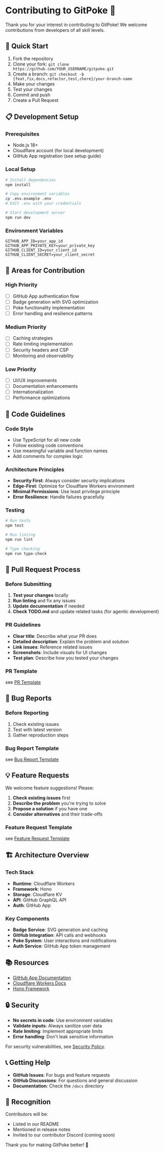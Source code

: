 # Contributing to GitPoke 🤝

Thank you for your interest in contributing to GitPoke! We welcome contributions from developers of all skill levels.

## 🚀 Quick Start

1. Fork the repository
2. Clone your fork: `git clone https://github.com/YOUR_USERNAME/gitpoke.git`
3. Create a branch: `git checkout -b {feat,fix,docs,refactor,test,chore}/your-branch-name`
4. Make your changes
5. Test your changes
6. Commit and push
7. Create a Pull Request

## 📋 Development Setup

### Prerequisites

- Node.js 18+ 
- Cloudflare account (for local development)
- GitHub App registration (see setup guide)

### Local Setup

```bash
# Install dependencies
npm install

# Copy environment variables
cp .env.example .env
# Edit .env with your credentials

# Start development server
npm run dev
```

### Environment Variables

```env
GITHUB_APP_ID=your_app_id
GITHUB_APP_PRIVATE_KEY=your_private_key
GITHUB_CLIENT_ID=your_client_id
GITHUB_CLIENT_SECRET=your_client_secret
```

## 🎯 Areas for Contribution

### High Priority
- [ ] GitHub App authentication flow
- [ ] Badge generation with SVG optimization
- [ ] Poke functionality implementation
- [ ] Error handling and resilience patterns

### Medium Priority
- [ ] Caching strategies
- [ ] Rate limiting implementation
- [ ] Security headers and CSP
- [ ] Monitoring and observability

### Low Priority
- [ ] UI/UX improvements
- [ ] Documentation enhancements
- [ ] Internationalization
- [ ] Performance optimizations

## 📝 Code Guidelines

### Code Style

- Use TypeScript for all new code
- Follow existing code conventions
- Use meaningful variable and function names
- Add comments for complex logic

### Architecture Principles

- **Security First**: Always consider security implications
- **Edge-First**: Optimize for Cloudflare Workers environment  
- **Minimal Permissions**: Use least privilege principle
- **Error Resilience**: Handle failures gracefully

### Testing

```bash
# Run tests
npm test

# Run linting
npm run lint

# Type checking
npm run type-check
```

## 🔄 Pull Request Process

### Before Submitting

1. **Test your changes** locally
2. **Run linting** and fix any issues
3. **Update documentation** if needed
4. **Check TODO.md** and update related tasks (for agentic development)

### PR Guidelines

- **Clear title**: Describe what your PR does
- **Detailed description**: Explain the problem and solution
- **Link issues**: Reference related issues
- **Screenshots**: Include visuals for UI changes
- **Test plan**: Describe how you tested your changes

### PR Template

see [PR Template](.github/pull_request_template.md)

## 🐛 Bug Reports

### Before Reporting

1. Check existing issues
2. Test with latest version
3. Gather reproduction steps

### Bug Report Template

see [Bug Report Template](.github/ISSUE_TEMPLATE/bug_report.md)

## 💡 Feature Requests

We welcome feature suggestions! Please:

1. **Check existing issues** first
2. **Describe the problem** you're trying to solve
3. **Propose a solution** if you have one
4. **Consider alternatives** and their trade-offs

### Feature Request Template

see [Feature Request Template](.github/ISSUE_TEMPLATE/feature_request.md)

## 🏗️ Architecture Overview

### Tech Stack
- **Runtime**: Cloudflare Workers
- **Framework**: Hono  
- **Storage**: Cloudflare KV
- **API**: GitHub GraphQL API
- **Auth**: GitHub App

### Key Components
- **Badge Service**: SVG generation and caching
- **GitHub Integration**: API calls and webhooks
- **Poke System**: User interactions and notifications
- **Auth Service**: GitHub App token management

## 📚 Resources

- [GitHub App Documentation](https://docs.github.com/en/apps)
- [Cloudflare Workers Docs](https://developers.cloudflare.com/workers/)
- [Hono Framework](https://hono.dev/)

## 🔒 Security

- **No secrets in code**: Use environment variables
- **Validate inputs**: Always sanitize user data
- **Rate limiting**: Implement appropriate limits
- **Error handling**: Don't leak sensitive information

For security vulnerabilities, see [Security Policy](SECURITY.md).

## 📞 Getting Help

- **GitHub Issues**: For bugs and feature requests
- **GitHub Discussions**: For questions and general discussion  
- **Documentation**: Check the `/docs` directory

## 🙏 Recognition

Contributors will be:
- Listed in our README
- Mentioned in release notes
- Invited to our contributor Discord (coming soon)

Thank you for making GitPoke better! 🚀